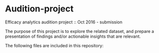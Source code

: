 # Audition-project
Efficacy analytics audition project :: Oct 2016 - submission

The purpose of this project is to explore the related dataset, and prepare a
presentation of findings and/or actionable insights that are relevant.

The following files are included in this repository:

